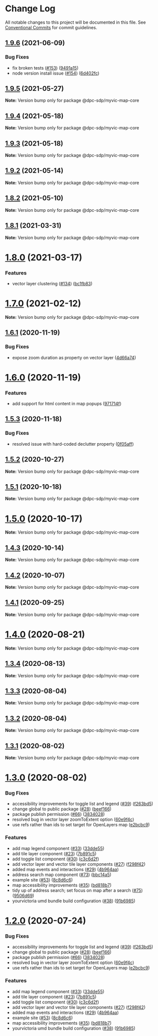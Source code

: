 # Change Log

All notable changes to this project will be documented in this file.
See [Conventional Commits](https://conventionalcommits.org) for commit guidelines.

## [1.9.6](https://github.com/dpc-sdp/myvictoria-vic-gov-au/tree/master/packages/map-core/compare/v1.9.5...v1.9.6) (2021-06-09)


### Bug Fixes

* fix broken tests ([#153](https://github.com/dpc-sdp/myvictoria-vic-gov-au/tree/master/packages/map-core/issues/153)) ([9491a15](https://github.com/dpc-sdp/myvictoria-vic-gov-au/tree/master/packages/map-core/commit/9491a1515547884617734855087238e548447e2b))
* node version install issue ([#154](https://github.com/dpc-sdp/myvictoria-vic-gov-au/tree/master/packages/map-core/issues/154)) ([6d402fc](https://github.com/dpc-sdp/myvictoria-vic-gov-au/tree/master/packages/map-core/commit/6d402fc2a5eac63c70144d3a276302ff7101ccb1))






## [1.9.5](https://github.com/dpc-sdp/myvictoria-vic-gov-au/tree/master/packages/map-core/compare/v1.9.4...v1.9.5) (2021-05-27)

**Note:** Version bump only for package @dpc-sdp/myvic-map-core





## [1.9.4](https://github.com/dpc-sdp/myvictoria-vic-gov-au/tree/master/packages/map-core/compare/v1.9.3...v1.9.4) (2021-05-18)

**Note:** Version bump only for package @dpc-sdp/myvic-map-core






## [1.9.3](https://github.com/dpc-sdp/myvictoria-vic-gov-au/tree/master/packages/map-core/compare/v1.9.2...v1.9.3) (2021-05-18)

**Note:** Version bump only for package @dpc-sdp/myvic-map-core






## [1.9.2](https://github.com/dpc-sdp/myvictoria-vic-gov-au/tree/master/packages/map-core/compare/v1.9.0...v1.9.2) (2021-05-14)

**Note:** Version bump only for package @dpc-sdp/myvic-map-core






## [1.8.2](https://github.com/dpc-sdp/myvictoria-vic-gov-au/tree/master/packages/map-core/compare/v1.8.1...v1.8.2) (2021-05-10)

**Note:** Version bump only for package @dpc-sdp/myvic-map-core






## [1.8.1](https://github.com/dpc-sdp/myvictoria-vic-gov-au/tree/master/packages/map-core/compare/v1.8.0...v1.8.1) (2021-03-31)

**Note:** Version bump only for package @dpc-sdp/myvic-map-core





# [1.8.0](https://github.com/dpc-sdp/myvictoria-vic-gov-au/tree/master/packages/map-core/compare/v1.7.0...v1.8.0) (2021-03-17)


### Features

* vector layer clustering ([#134](https://github.com/dpc-sdp/myvictoria-vic-gov-au/tree/master/packages/map-core/issues/134)) ([bc1fb83](https://github.com/dpc-sdp/myvictoria-vic-gov-au/tree/master/packages/map-core/commit/bc1fb8335f5e1c28c3c0f2e88fddd7ec4a348700))






# [1.7.0](https://github.com/dpc-sdp/myvictoria-vic-gov-au/tree/master/packages/map-core/compare/v1.6.1...v1.7.0) (2021-02-12)

**Note:** Version bump only for package @dpc-sdp/myvic-map-core





## [1.6.1](https://github.com/dpc-sdp/myvictoria-vic-gov-au/tree/master/packages/map-core/compare/v1.6.0...v1.6.1) (2020-11-19)


### Bug Fixes

* expose zoom duration as property on vector layer ([4d66a74](https://github.com/dpc-sdp/myvictoria-vic-gov-au/tree/master/packages/map-core/commit/4d66a74cf49f5460c12e91688e09b8e717b05a84))





# [1.6.0](https://github.com/dpc-sdp/myvictoria-vic-gov-au/tree/master/packages/map-core/compare/v1.5.3...v1.6.0) (2020-11-19)


### Features

* add support for html content in map popups ([971714f](https://github.com/dpc-sdp/myvictoria-vic-gov-au/tree/master/packages/map-core/commit/971714fd2a4cee0bb8a97b647d0e05f38364d667))





## [1.5.3](https://github.com/dpc-sdp/myvictoria-vic-gov-au/tree/master/packages/map-core/compare/v1.5.1...v1.5.3) (2020-11-18)


### Bug Fixes

* resolved issue with hard-coded declutter property ([0f05aff](https://github.com/dpc-sdp/myvictoria-vic-gov-au/tree/master/packages/map-core/commit/0f05aff5c2e11bcf445a1d98b692ff7b6bfc9e32))





## [1.5.2](https://github.com/dpc-sdp/myvictoria-vic-gov-au/tree/master/packages/map-core/compare/v1.5.1...v1.5.2) (2020-10-27)

**Note:** Version bump only for package @dpc-sdp/myvic-map-core





## [1.5.1](https://github.com/dpc-sdp/myvictoria-vic-gov-au/tree/master/packages/map-core/compare/v1.5.0...v1.5.1) (2020-10-18)

**Note:** Version bump only for package @dpc-sdp/myvic-map-core





# [1.5.0](https://github.com/dpc-sdp/myvictoria-vic-gov-au/tree/master/packages/map-core/compare/v1.4.2...v1.5.0) (2020-10-17)

**Note:** Version bump only for package @dpc-sdp/myvic-map-core





## [1.4.3](https://github.com/dpc-sdp/myvictoria-vic-gov-au/tree/master/packages/map-core/compare/v1.4.2...v1.4.3) (2020-10-14)

**Note:** Version bump only for package @dpc-sdp/myvic-map-core





## [1.4.2](https://github.com/dpc-sdp/myvictoria-vic-gov-au/tree/master/packages/map-core/compare/v1.4.0...v1.4.2) (2020-10-07)

**Note:** Version bump only for package @dpc-sdp/myvic-map-core





## [1.4.1](https://github.com/dpc-sdp/myvictoria-vic-gov-au/tree/master/packages/map-core/compare/v1.4.0...v1.4.1) (2020-09-25)

**Note:** Version bump only for package @dpc-sdp/myvic-map-core






# [1.4.0](https://github.com/dpc-sdp/myvictoria-vic-gov-au/tree/master/packages/map-core/compare/v1.3.4...v1.4.0) (2020-08-21)

**Note:** Version bump only for package @dpc-sdp/myvic-map-core






## [1.3.4](https://github.com/dpc-sdp/myvictoria-vic-gov-au/tree/master/packages/map-core/compare/v1.3.3...v1.3.4) (2020-08-13)

**Note:** Version bump only for package @dpc-sdp/myvic-map-core






## [1.3.3](https://github.com/dpc-sdp/myvictoria-vic-gov-au/tree/master/packages/map-core/compare/v1.3.2...v1.3.3) (2020-08-04)

**Note:** Version bump only for package @dpc-sdp/myvic-map-core





## [1.3.2](https://github.com/dpc-sdp/myvictoria-vic-gov-au/tree/master/packages/map-core/compare/v1.3.1...v1.3.2) (2020-08-04)

**Note:** Version bump only for package @dpc-sdp/myvic-map-core





## [1.3.1](https://github.com/dpc-sdp/myvictoria-vic-gov-au/tree/master/packages/map-core/compare/v1.3.0...v1.3.1) (2020-08-02)

**Note:** Version bump only for package @dpc-sdp/myvic-map-core





# [1.3.0](https://github.com/dpc-sdp/myvictoria-vic-gov-au/tree/master/packages/map-core/compare/v1.1.3...v1.3.0) (2020-08-02)


### Bug Fixes

* accessibility improvements for toggle list and legend ([#39](https://github.com/dpc-sdp/myvictoria-vic-gov-au/tree/master/packages/map-core/issues/39)) ([f263bd5](https://github.com/dpc-sdp/myvictoria-vic-gov-au/tree/master/packages/map-core/commit/f263bd542d914a4d8eb0e76cf52b4d18301fcdc4))
* change global to public package ([#28](https://github.com/dpc-sdp/myvictoria-vic-gov-au/tree/master/packages/map-core/issues/28)) ([beef166](https://github.com/dpc-sdp/myvictoria-vic-gov-au/tree/master/packages/map-core/commit/beef166e362f9ee39da93661dc820ee555bf8f9a))
* package publish permission ([#66](https://github.com/dpc-sdp/myvictoria-vic-gov-au/tree/master/packages/map-core/issues/66)) ([3834028](https://github.com/dpc-sdp/myvictoria-vic-gov-au/tree/master/packages/map-core/commit/38340282f6ecb026619cd699635f134be50a6f01))
* resolved bug in vector layer zoomToExtent option ([60e9f4c](https://github.com/dpc-sdp/myvictoria-vic-gov-au/tree/master/packages/map-core/commit/60e9f4ce7eedf33e39bf9cde2e1fb89302d960fa))
* use refs rather than ids to set target for OpenLayers map ([e2bcbc9](https://github.com/dpc-sdp/myvictoria-vic-gov-au/tree/master/packages/map-core/commit/e2bcbc9c12f8ad9bdbafacc0b01a017c585dfe20))


### Features

* add map legend component ([#33](https://github.com/dpc-sdp/myvictoria-vic-gov-au/tree/master/packages/map-core/issues/33)) ([33dde55](https://github.com/dpc-sdp/myvictoria-vic-gov-au/tree/master/packages/map-core/commit/33dde5518e2fc881b28758f77ebcc44b7cb337c8))
* add tile layer component ([#23](https://github.com/dpc-sdp/myvictoria-vic-gov-au/tree/master/packages/map-core/issues/23)) ([7b891c5](https://github.com/dpc-sdp/myvictoria-vic-gov-au/tree/master/packages/map-core/commit/7b891c55aabedddc4a14f32aaa12189e231bca12))
* add toggle list component ([#30](https://github.com/dpc-sdp/myvictoria-vic-gov-au/tree/master/packages/map-core/issues/30)) ([c3c6d2f](https://github.com/dpc-sdp/myvictoria-vic-gov-au/tree/master/packages/map-core/commit/c3c6d2fc84026d7ec50d54c80d377da9faa7259a))
* add vector layer and vector tile layer components ([#27](https://github.com/dpc-sdp/myvictoria-vic-gov-au/tree/master/packages/map-core/issues/27)) ([f298f42](https://github.com/dpc-sdp/myvictoria-vic-gov-au/tree/master/packages/map-core/commit/f298f42569a15bb4d46ce443f7d084cb5d8095d3))
* added map events and interactions ([#29](https://github.com/dpc-sdp/myvictoria-vic-gov-au/tree/master/packages/map-core/issues/29)) ([4b964aa](https://github.com/dpc-sdp/myvictoria-vic-gov-au/tree/master/packages/map-core/commit/4b964aa3eb905c4ffcd0cecf8557042d73945518))
* address search map component ([#73](https://github.com/dpc-sdp/myvictoria-vic-gov-au/tree/master/packages/map-core/issues/73)) ([bbc14a5](https://github.com/dpc-sdp/myvictoria-vic-gov-au/tree/master/packages/map-core/commit/bbc14a5b569cf8e7b2b4c1c606ba3125529189fb))
* example site ([#53](https://github.com/dpc-sdp/myvictoria-vic-gov-au/tree/master/packages/map-core/issues/53)) ([8c8d6c6](https://github.com/dpc-sdp/myvictoria-vic-gov-au/tree/master/packages/map-core/commit/8c8d6c6e56b8772cdacc303d689358fe74ee791d))
* map accessibility improvements ([#35](https://github.com/dpc-sdp/myvictoria-vic-gov-au/tree/master/packages/map-core/issues/35)) ([bd818b7](https://github.com/dpc-sdp/myvictoria-vic-gov-au/tree/master/packages/map-core/commit/bd818b771d3bd5ca91ec21703ff1edc93d028b74))
* tidy up of address search; set focus on map after a search ([#75](https://github.com/dpc-sdp/myvictoria-vic-gov-au/tree/master/packages/map-core/issues/75)) ([9506d69](https://github.com/dpc-sdp/myvictoria-vic-gov-au/tree/master/packages/map-core/commit/9506d6948f7d620fe45f01fcf5da7a7ef9e935c3))
* yourvictoria umd bundle build configuration ([#38](https://github.com/dpc-sdp/myvictoria-vic-gov-au/tree/master/packages/map-core/issues/38)) ([91b6985](https://github.com/dpc-sdp/myvictoria-vic-gov-au/tree/master/packages/map-core/commit/91b6985f0b3310e1db13968e5c60a4e007c191d2))





# [1.2.0](https://github.com/dpc-sdp/myvictoria-vic-gov-au/tree/master/packages/map-core/compare/v1.1.3...v1.2.0) (2020-07-24)


### Bug Fixes

* accessibility improvements for toggle list and legend ([#39](https://github.com/dpc-sdp/myvictoria-vic-gov-au/tree/master/packages/map-core/issues/39)) ([f263bd5](https://github.com/dpc-sdp/myvictoria-vic-gov-au/tree/master/packages/map-core/commit/f263bd542d914a4d8eb0e76cf52b4d18301fcdc4))
* change global to public package ([#28](https://github.com/dpc-sdp/myvictoria-vic-gov-au/tree/master/packages/map-core/issues/28)) ([beef166](https://github.com/dpc-sdp/myvictoria-vic-gov-au/tree/master/packages/map-core/commit/beef166e362f9ee39da93661dc820ee555bf8f9a))
* package publish permission ([#66](https://github.com/dpc-sdp/myvictoria-vic-gov-au/tree/master/packages/map-core/issues/66)) ([3834028](https://github.com/dpc-sdp/myvictoria-vic-gov-au/tree/master/packages/map-core/commit/38340282f6ecb026619cd699635f134be50a6f01))
* resolved bug in vector layer zoomToExtent option ([60e9f4c](https://github.com/dpc-sdp/myvictoria-vic-gov-au/tree/master/packages/map-core/commit/60e9f4ce7eedf33e39bf9cde2e1fb89302d960fa))
* use refs rather than ids to set target for OpenLayers map ([e2bcbc9](https://github.com/dpc-sdp/myvictoria-vic-gov-au/tree/master/packages/map-core/commit/e2bcbc9c12f8ad9bdbafacc0b01a017c585dfe20))


### Features

* add map legend component ([#33](https://github.com/dpc-sdp/myvictoria-vic-gov-au/tree/master/packages/map-core/issues/33)) ([33dde55](https://github.com/dpc-sdp/myvictoria-vic-gov-au/tree/master/packages/map-core/commit/33dde5518e2fc881b28758f77ebcc44b7cb337c8))
* add tile layer component ([#23](https://github.com/dpc-sdp/myvictoria-vic-gov-au/tree/master/packages/map-core/issues/23)) ([7b891c5](https://github.com/dpc-sdp/myvictoria-vic-gov-au/tree/master/packages/map-core/commit/7b891c55aabedddc4a14f32aaa12189e231bca12))
* add toggle list component ([#30](https://github.com/dpc-sdp/myvictoria-vic-gov-au/tree/master/packages/map-core/issues/30)) ([c3c6d2f](https://github.com/dpc-sdp/myvictoria-vic-gov-au/tree/master/packages/map-core/commit/c3c6d2fc84026d7ec50d54c80d377da9faa7259a))
* add vector layer and vector tile layer components ([#27](https://github.com/dpc-sdp/myvictoria-vic-gov-au/tree/master/packages/map-core/issues/27)) ([f298f42](https://github.com/dpc-sdp/myvictoria-vic-gov-au/tree/master/packages/map-core/commit/f298f42569a15bb4d46ce443f7d084cb5d8095d3))
* added map events and interactions ([#29](https://github.com/dpc-sdp/myvictoria-vic-gov-au/tree/master/packages/map-core/issues/29)) ([4b964aa](https://github.com/dpc-sdp/myvictoria-vic-gov-au/tree/master/packages/map-core/commit/4b964aa3eb905c4ffcd0cecf8557042d73945518))
* example site ([#53](https://github.com/dpc-sdp/myvictoria-vic-gov-au/tree/master/packages/map-core/issues/53)) ([8c8d6c6](https://github.com/dpc-sdp/myvictoria-vic-gov-au/tree/master/packages/map-core/commit/8c8d6c6e56b8772cdacc303d689358fe74ee791d))
* map accessibility improvements ([#35](https://github.com/dpc-sdp/myvictoria-vic-gov-au/tree/master/packages/map-core/issues/35)) ([bd818b7](https://github.com/dpc-sdp/myvictoria-vic-gov-au/tree/master/packages/map-core/commit/bd818b771d3bd5ca91ec21703ff1edc93d028b74))
* yourvictoria umd bundle build configuration ([#38](https://github.com/dpc-sdp/myvictoria-vic-gov-au/tree/master/packages/map-core/issues/38)) ([91b6985](https://github.com/dpc-sdp/myvictoria-vic-gov-au/tree/master/packages/map-core/commit/91b6985f0b3310e1db13968e5c60a4e007c191d2))
